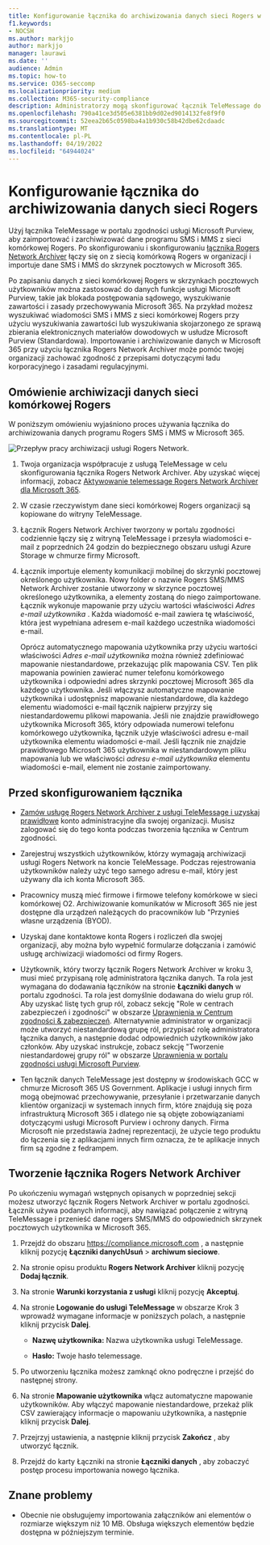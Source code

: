 ```yaml
---
title: Konfigurowanie łącznika do archiwizowania danych sieci Rogers w Microsoft 365
f1.keywords:
- NOCSH
ms.author: markjjo
author: markjjo
manager: laurawi
ms.date: ''
audience: Admin
ms.topic: how-to
ms.service: O365-seccomp
ms.localizationpriority: medium
ms.collection: M365-security-compliance
description: Administratorzy mogą skonfigurować łącznik TeleMessage do importowania i archiwizowania danych sieci Rogers w Microsoft 365. Umożliwia to archiwizowanie danych ze źródeł danych innych firm w Microsoft 365 dzięki czemu można używać funkcji zgodności, takich jak blokada prawna, wyszukiwanie zawartości i zasady przechowywania, aby zarządzać danymi innych firm w organizacji.
ms.openlocfilehash: 790a41ce3d505e6381bb9d02ed9014132fe8f9f0
ms.sourcegitcommit: 52eea2b65c0598ba4a1b930c58b42dbe62cdaadc
ms.translationtype: MT
ms.contentlocale: pl-PL
ms.lasthandoff: 04/19/2022
ms.locfileid: "64944024"
---
```

# <a name="set-up-a-connector-to-archive-rogers-network-data"></a>Konfigurowanie łącznika do archiwizowania danych sieci Rogers

Użyj łącznika TeleMessage w portalu zgodności usługi Microsoft Purview, aby zaimportować i zarchiwizować dane programu SMS i MMS z sieci komórkowej Rogers. Po skonfigurowaniu i skonfigurowaniu [łącznika Rogers Network Archiver](https://www.telemessage.com/mobile-archiver/network-archiver/rogers/) łączy się on z siecią komórkową Rogers w organizacji i importuje dane SMS i MMS do skrzynek pocztowych w Microsoft 365.

Po zapisaniu danych z sieci komórkowej Rogers w skrzynkach pocztowych użytkowników można zastosować do danych funkcje usługi Microsoft Purview, takie jak blokada postępowania sądowego, wyszukiwanie zawartości i zasady przechowywania Microsoft 365. Na przykład możesz wyszukiwać wiadomości SMS i MMS z sieci komórkowej Rogers przy użyciu wyszukiwania zawartości lub wyszukiwania skojarzonego ze sprawą zbierania elektronicznych materiałów dowodowych w usłudze Microsoft Purview (Standardowa). Importowanie i archiwizowanie danych w Microsoft 365 przy użyciu łącznika Rogers Network Archiver może pomóc twojej organizacji zachować zgodność z przepisami dotyczącymi ładu korporacyjnego i zasadami regulacyjnymi.

## <a name="overview-of-archiving-rogers-mobile-network-data"></a>Omówienie archiwizacji danych sieci komórkowej Rogers

W poniższym omówieniu wyjaśniono proces używania łącznika do archiwizowania danych programu Rogers SMS i MMS w Microsoft 365.

![Przepływ pracy archiwizacji usługi Rogers Network.](../media/RogersNetworkConnectorWorkflow.png)

1. Twoja organizacja współpracuje z usługą TeleMessage w celu skonfigurowania łącznika Rogers Network Archiver. Aby uzyskać więcej informacji, zobacz [Aktywowanie telemessage Rogers Network Archiver dla Microsoft 365](https://www.telemessage.com/microsoft-365-activation-for-the-rogers-network-archiver/).

2. W czasie rzeczywistym dane sieci komórkowej Rogers organizacji są kopiowane do witryny TeleMessage.

3. Łącznik Rogers Network Archiver tworzony w portalu zgodności codziennie łączy się z witryną TeleMessage i przesyła wiadomości e-mail z poprzednich 24 godzin do bezpiecznego obszaru usługi Azure Storage w chmurze firmy Microsoft.

4. Łącznik importuje elementy komunikacji mobilnej do skrzynki pocztowej określonego użytkownika. Nowy folder o nazwie Rogers SMS/MMS Network Archiver zostanie utworzony w skrzynce pocztowej określonego użytkownika, a elementy zostaną do niego zaimportowane. Łącznik wykonuje mapowanie przy użyciu wartości właściwości *Adres e-mail użytkownika* . Każda wiadomość e-mail zawiera tę właściwość, która jest wypełniana adresem e-mail każdego uczestnika wiadomości e-mail.

   Oprócz automatycznego mapowania użytkownika przy użyciu wartości właściwości *Adres e-mail użytkownika* można również zdefiniować mapowanie niestandardowe, przekazując plik mapowania CSV. Ten plik mapowania powinien zawierać numer telefonu komórkowego użytkownika i odpowiedni adres skrzynki pocztowej Microsoft 365 dla każdego użytkownika. Jeśli włączysz automatyczne mapowanie użytkownika i udostępnisz mapowanie niestandardowe, dla każdego elementu wiadomości e-mail łącznik najpierw przyjrzy się niestandardowemu plikowi mapowania. Jeśli nie znajdzie prawidłowego użytkownika Microsoft 365, który odpowiada numerowi telefonu komórkowego użytkownika, łącznik użyje właściwości adresu e-mail użytkownika elementu wiadomości e-mail. Jeśli łącznik nie znajdzie prawidłowego Microsoft 365 użytkownika w niestandardowym pliku mapowania lub we właściwości *adresu e-mail użytkownika* elementu wiadomości e-mail, element nie zostanie zaimportowany.

## <a name="before-you-set-up-a-connector"></a>Przed skonfigurowaniem łącznika

- [Zamów usługę Rogers Network Archiver z usługi TeleMessage i uzyskaj prawidłowe](https://www.telemessage.com/mobile-archiver/order-mobile-archiver-for-o365/) konto administracyjne dla swojej organizacji. Musisz zalogować się do tego konta podczas tworzenia łącznika w Centrum zgodności.

- Zarejestruj wszystkich użytkowników, którzy wymagają archiwizacji usługi Rogers Network na koncie TeleMessage. Podczas rejestrowania użytkowników należy użyć tego samego adresu e-mail, który jest używany dla ich konta Microsoft 365.

- Pracownicy muszą mieć firmowe i firmowe telefony komórkowe w sieci komórkowej O2. Archiwizowanie komunikatów w Microsoft 365 nie jest dostępne dla urządzeń należących do pracowników lub "Przynieś własne urządzenia (BYOD).

- Uzyskaj dane kontaktowe konta Rogers i rozliczeń dla swojej organizacji, aby można było wypełnić formularze dołączania i zamówić usługę archiwizacji wiadomości od firmy Rogers.

- Użytkownik, który tworzy łącznik Rogers Network Archiver w kroku 3, musi mieć przypisaną rolę administratora łącznika danych. Ta rola jest wymagana do dodawania łączników na stronie **Łączniki danych** w portalu zgodności. Ta rola jest domyślnie dodawana do wielu grup ról. Aby uzyskać listę tych grup ról, zobacz sekcję "Role w centrach zabezpieczeń i zgodności" w obszarze [Uprawnienia w Centrum zgodności & zabezpieczeń](../security/office-365-security/permissions-in-the-security-and-compliance-center.md#roles-in-the-security--compliance-center). Alternatywnie administrator w organizacji może utworzyć niestandardową grupę ról, przypisać rolę administratora łącznika danych, a następnie dodać odpowiednich użytkowników jako członków. Aby uzyskać instrukcje, zobacz sekcję "Tworzenie niestandardowej grupy ról" w obszarze [Uprawnienia w portalu zgodności usługi Microsoft Purview](microsoft-365-compliance-center-permissions.md#create-a-custom-role-group).

- Ten łącznik danych TeleMessage jest dostępny w środowiskach GCC w chmurze Microsoft 365 US Government. Aplikacje i usługi innych firm mogą obejmować przechowywanie, przesyłanie i przetwarzanie danych klientów organizacji w systemach innych firm, które znajdują się poza infrastrukturą Microsoft 365 i dlatego nie są objęte zobowiązaniami dotyczącymi usługi Microsoft Purview i ochrony danych. Firma Microsoft nie przedstawia żadnej reprezentacji, że użycie tego produktu do łączenia się z aplikacjami innych firm oznacza, że te aplikacje innych firm są zgodne z fedrampem.

## <a name="create-a-rogers-network-archiver-connector"></a>Tworzenie łącznika Rogers Network Archiver

Po ukończeniu wymagań wstępnych opisanych w poprzedniej sekcji możesz utworzyć łącznik Rogers Network Archiver w portalu zgodności. Łącznik używa podanych informacji, aby nawiązać połączenie z witryną TeleMessage i przenieść dane rogers SMS/MMS do odpowiednich skrzynek pocztowych użytkownika w Microsoft 365.

1. Przejdź do obszaru <https://compliance.microsoft.com> , a następnie kliknij pozycję **Łączniki danychUsuń** >  **archiwum sieciowe**.

2. Na stronie opisu produktu **Rogers Network Archiver** kliknij pozycję **Dodaj łącznik**.

3. Na stronie **Warunki korzystania z usługi** kliknij pozycję **Akceptuj**.

4. Na stronie **Logowanie do usługi TeleMessage** w obszarze Krok 3 wprowadź wymagane informacje w poniższych polach, a następnie kliknij przycisk **Dalej**.

    - **Nazwę użytkownika:** Nazwa użytkownika usługi TeleMessage.

    - **Hasło:** Twoje hasło telemessage.

5. Po utworzeniu łącznika możesz zamknąć okno podręczne i przejść do następnej strony.

6. Na stronie **Mapowanie użytkownika** włącz automatyczne mapowanie użytkowników. Aby włączyć mapowanie niestandardowe, przekaż plik CSV zawierający informacje o mapowaniu użytkownika, a następnie kliknij przycisk **Dalej**.

7. Przejrzyj ustawienia, a następnie kliknij przycisk **Zakończ** , aby utworzyć łącznik.

8. Przejdź do karty Łączniki na stronie **Łączniki danych** , aby zobaczyć postęp procesu importowania nowego łącznika.

## <a name="known-issues"></a>Znane problemy

- Obecnie nie obsługujemy importowania załączników ani elementów o rozmiarze większym niż 10 MB. Obsługa większych elementów będzie dostępna w późniejszym terminie.

